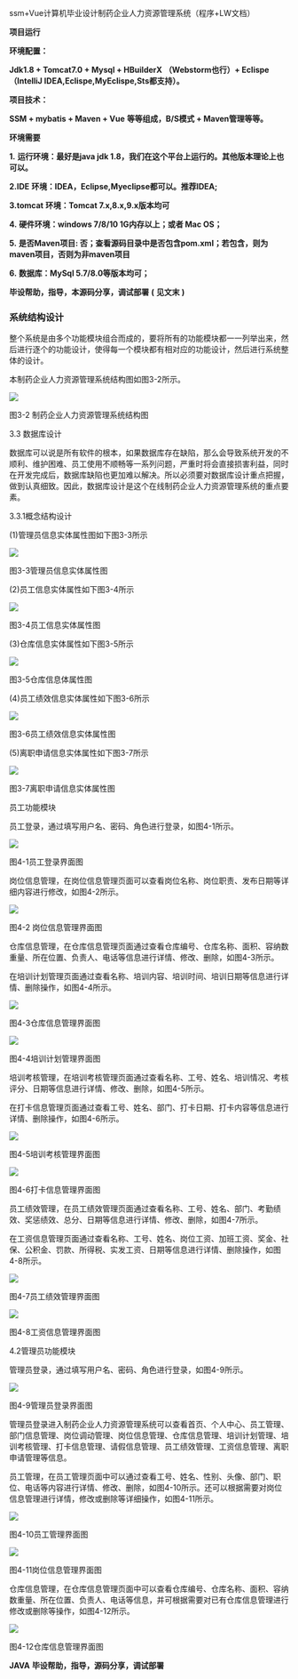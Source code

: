 ssm+Vue计算机毕业设计制药企业人力资源管理系统（程序+LW文档）

**项目运行**

**环境配置：**

**Jdk1.8 + Tomcat7.0 + Mysql + HBuilderX** **（Webstorm也行）+ Eclispe（IntelliJ
IDEA,Eclispe,MyEclispe,Sts都支持）。**

**项目技术：**

**SSM + mybatis + Maven + Vue** **等等组成，B/S模式 + Maven管理等等。**

**环境需要**

**1.** **运行环境：最好是java jdk 1.8，我们在这个平台上运行的。其他版本理论上也可以。**

**2.IDE** **环境：IDEA，Eclipse,Myeclipse都可以。推荐IDEA;**

**3.tomcat** **环境：Tomcat 7.x,8.x,9.x版本均可**

**4.** **硬件环境：windows 7/8/10 1G内存以上；或者 Mac OS；**

**5.** **是否Maven项目: 否；查看源码目录中是否包含pom.xml；若包含，则为maven项目，否则为非maven项目**

**6.** **数据库：MySql 5.7/8.0等版本均可；**

**毕设帮助，指导，本源码分享，调试部署** **(** **见文末** **)**

### 系统结构设计

整个系统是由多个功能模块组合而成的，要将所有的功能模块都一一列举出来，然后进行逐个的功能设计，使得每一个模块都有相对应的功能设计，然后进行系统整体的设计。

本制药企业人力资源管理系统结构图如图3-2所示。

![](./res/59e59195cf214296a80de65fb50f593b.png)

图3-2 制药企业人力资源管理系统结构图

3.3 数据库设计

数据库可以说是所有软件的根本，如果数据库存在缺陷，那么会导致系统开发的不顺利、维护困难、员工使用不顺畅等一系列问题，严重时将会直接损害利益，同时在开发完成后，数据库缺陷也更加难以解决。所以必须要对数据库设计重点把握，做到认真细致。因此，数据库设计是这个在线制药企业人力资源管理系统的重点要素。

3.3.1概念结构设计

(1)管理员信息实体属性图如下图3-3所示

![](./res/5679c6a055a345ae80e0d2bae1a920b2.png)

图3-3管理员信息实体属性图

(2)员工信息实体属性如下图3-4所示

![](./res/f212a57c4b3b44eb8d9849438e338539.png)

图3-4员工信息实体属性图

(3)仓库信息实体属性如下图3-5所示

![](./res/f9370a6bf14641dea03dba91f7d2fa69.png)

图3-5仓库信息体属性图

(4)员工绩效信息实体属性如下图3-6所示

![](./res/6f533b1f6ca24298bdae34f626397f77.png)

图3-6员工绩效信息实体属性图

(5)离职申请信息实体属性如下图3-7所示

![](./res/94b9c0b9dc524d278b5cff1448405d81.png)

图3-7离职申请信息实体属性图

员工功能模块

员工登录，通过填写用户名、密码、角色进行登录，如图4-1所示。

![](./res/7348c43dde8045b9b51a114bd0692cfb.png)

图4-1员工登录界面图

岗位信息管理，在岗位信息管理页面可以查看岗位名称、岗位职责、发布日期等详细内容进行修改，如图4-2所示。

![](./res/bf118cf69d1749918855c7e92c650c3d.png)

图4-2 岗位信息管理界面图

仓库信息管理，在仓库信息管理页面通过查看仓库编号、仓库名称、面积、容纳数重量、所在位置、负责人、电话等信息进行详情、修改、删除，如图4-3所示。

在培训计划管理页面通过查看名称、培训内容、培训时间、培训日期等信息进行详情、删除操作，如图4-4所示。

![](./res/04e919c229d04eafb8ae142f816b7e06.png)

图4-3仓库信息管理界面图

![](./res/882abd9cd3b649bc94b91a1b3253b516.png)

图4-4培训计划管理界面图

培训考核管理，在培训考核管理页面通过查看名称、工号、姓名、培训情况、考核评分、日期等信息进行详情、修改、删除，如图4-5所示。

在打卡信息管理页面通过查看工号、姓名、部门、打卡日期、打卡内容等信息进行详情、删除操作，如图4-6所示。

![](./res/8d6949a8935c49538cc7c3a4b45d131c.png)

图4-5培训考核管理界面图

![](./res/c0f9f97c8a5544adbc9f3cd02035a5e6.png)

图4-6打卡信息管理界面图

员工绩效管理，在员工绩效管理页面通过查看名称、工号、姓名、部门、考勤绩效、奖惩绩效、总分、日期等信息进行详情、修改、删除，如图4-7所示。

在工资信息管理页面通过查看名称、工号、姓名、岗位工资、加班工资、奖金、社保、公积金、罚款、所得税、实发工资、日期等信息进行详情、删除操作，如图4-8所示。

![](./res/29634d2093874cfd82b871961965bc3e.png)

图4-7员工绩效管理界面图

![](./res/df76c9ab9b314628a6382d475114b779.png)

图4-8工资信息管理界面图

4.2管理员功能模块

管理员登录，通过填写用户名、密码、角色进行登录，如图4-9所示。

![](./res/a4ac9a008b464fe4b3117e467e0d9e3f.png)

图4-9管理员登录界面图

管理员登录进入制药企业人力资源管理系统可以查看首页、个人中心、员工管理、部门信息管理、岗位调动管理、岗位信息管理、仓库信息管理、培训计划管理、培训考核管理、打卡信息管理、请假信息管理、员工绩效管理、工资信息管理、离职申请管理等信息。

员工管理，在员工管理页面中可以通过查看工号、姓名、性别、头像、部门、职位、电话等内容进行详情、修改、删除，如图4-10所示。还可以根据需要对岗位信息管理进行详情，修改或删除等详细操作，如图4-11所示。

![](./res/30e95db736d842dd9d6ba6fa13a54641.png)

图4-10员工管理界面图

![](./res/fc829416c5be47018a236f4ccdd1cf87.png)

图4-11岗位信息管理界面图

仓库信息管理，在仓库信息管理页面中可以查看仓库编号、仓库名称、面积、容纳数重量、所在位置、负责人、电话等信息，并可根据需要对已有仓库信息管理进行修改或删除等操作，如图4-12所示。

![](./res/20e510c0eff746e09c7cab07ece03ba9.png)

图4-12仓库信息管理界面图

**JAVA** **毕设帮助，指导，源码分享，调试部署**

